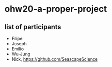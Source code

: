 # ohw20-a-proper-project

## list of participants

- Filipe
- Joseph
- Emilio
- Wu-Jung
- Nick, https://github.com/SeascapeScience
